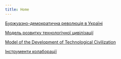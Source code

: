 ```yaml
---
title: Home
---
```


[Буржуазно-демократична революція в Україні](bourgua-democratic-revoultion-in-ukraine.md)

[Модель розвитку технологічної цивілізації](mdtc-ukr/main.md)

[Model of the Development of Technological Civilization](mdtc/main.md)

[Інструменти колаборації](collab/collab.md)
